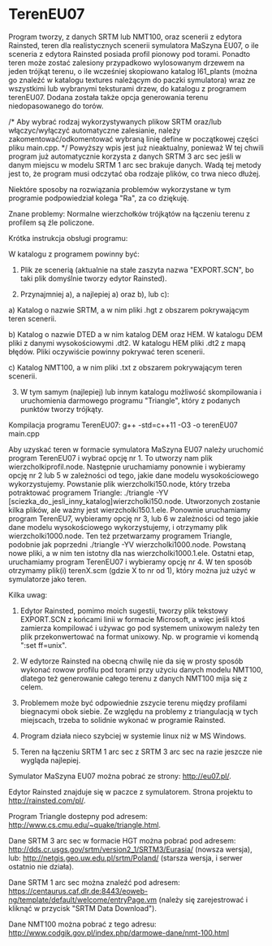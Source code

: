 # TerenEU07
Program tworzy, z danych SRTM lub NMT100, oraz scenerii z edytora Rainsted,
teren dla realistycznych scenerii symulatora MaSzyna EU07,
o ile sceneria z edytora Rainsted posiada profil pionowy pod torami.
Ponadto teren może zostać zalesiony przypadkowo wylosowanym drzewem na jeden
trójkąt terenu, o ile wcześniej skopiowano katalog l61_plants (można go
znaleźć w katalogu textures należącym do paczki symulatora) wraz ze
wszystkimi lub wybranymi teksturami drzew, do katalogu z programem terenEU07.
Dodana została także opcja generowania terenu niedopasowanego do torów.

/*
Aby wybrać rodzaj wykorzystywanych plikow SRTM oraz/lub włączyc/wyłączyć
automatyczne zalesianie, należy zakomentować/odkomentować wybraną linię
define w początkowej części pliku main.cpp.
*/
Powyższy wpis jest już nieaktualny, ponieważ W tej chwili program już
automatycznie korzysta z danych SRTM 3 arc sec jeśli w danym miejscu
w modelu SRTM 1 arc sec brakuje danych. Wadą tej metody jest to,
że program musi odczytać oba rodzaje plików, co trwa nieco dłużej.

Niektóre sposoby na rozwiązania problemów wykorzystane w tym programie
podpowiedział kolega "Ra", za co dziękuję.

Znane problemy: Normalne wierzchołków trójkątów na łączeniu terenu z profilem
są źle policzone.


Krótka instrukcja obsługi programu:

W katalogu z programem powinny być:

1. Plik ze scenerią (aktualnie na stałe zaszyta nazwa "EXPORT.SCN",
bo taki plik domyślnie tworzy edytor Rainsted).

2. Przynajmniej a), a najlepiej a) oraz b), lub c):

a) Katalog o nazwie SRTM, a w nim pliki .hgt z obszarem pokrywającym teren
scenerii.

b) Katalog o nazwie DTED a w nim katalog DEM oraz HEM. W katalogu DEM
pliki z danymi wysokościowymi .dt2. W katalogu HEM pliki .dt2 z mapą błędów.
Pliki oczywiście powinny pokrywać teren scenerii.

c) Katalog NMT100, a w nim pliki .txt z obszarem pokrywającym teren scenerii.

3. W tym samym (najlepiej) lub innym katalogu możliwość skompilowania
i uruchomienia darmowego programu "Triangle", który z podanych punktów tworzy trójkąty.


Kompilacja programu TerenEU07:
g++ -std=c++11 -O3 -o terenEU07 main.cpp


Aby uzyskać teren w formacie symulatora MaSzyna EU07 należy
uruchomić program TerenEU07 i wybrać opcję nr 1.
To utworzy nam plik wierzcholkiprofil.node. Następnie 
uruchamiamy ponownie i wybieramy opcję nr 2 lub 5 w zależności
od tego, jakie dane modelu wysokościowego wykorzystujemy. Powstanie plik 
wierzcholki150.node, który trzeba potraktować programem Triangle:
./triangle -YV [sciezka_do_jesli_inny_katalog]wierzcholki150.node.
Utworzonych zostanie kilka plików, ale ważny jest wierzcholki150.1.ele.
Ponownie uruchamiamy program TerenEU7, wybieramy opcję nr 3, lub 6
w zależności od tego jakie dane modelu wysokościowego wykorzystujemy,
i otrzymamy plik wierzcholki1000.node. Ten też przetwarzamy programem Triangle,
podobnie jak poprzedni ./triangle -YV wierzcholki1000.node. Powstaną nowe pliki,
a w nim ten istotny dla nas wierzcholki1000.1.ele. Ostatni etap,
uruchamiamy program TerenEU07 i wybieramy opcję nr 4.
W ten sposób otrzymamy plik(i) terenX.scm (gdzie X to nr od 1),
który można już użyć w symulatorze jako teren.

Kilka uwag:

1. Edytor Rainsted, pomimo moich sugestii, tworzy plik tekstowy
EXPORT.SCN z końcami linii w formacie Microsoft, a więc jeśli
ktoś zamierza kompilować i używac go pod systemem unixowym należy
ten plik przekonwertować na format unixowy. Np. w programie vi
komendą ":set ff=unix".

2. W edytorze Rainsted na obecną chwilę nie da się w prosty sposób
wykonać rowow profilu pod torami przy użyciu danych modelu NMT100,
dlatego też generowanie całego terenu z danych NMT100 mija się z celem.

3. Problemem może być odpowiednie zszycie terenu między profilami
biegnacymi obok siebie. Ze względu na problemy z triangulacją
w tych miejscach, trzeba to solidnie wykonać w programie Rainsted.

4. Program działa nieco szybciej w systemie linux niż w MS Windows.

5. Teren na łączeniu SRTM 1 arc sec z SRTM 3 arc sec na razie
jeszcze nie wygląda najlepiej.

Symulator MaSzyna EU07 można pobrać ze strony: http://eu07.pl/.

Edytor Rainsted znajduje się w paczce z symulatorem. Strona projektu 
to http://rainsted.com/pl/.

Program Triangle dostepny pod adresem:
http://www.cs.cmu.edu/~quake/triangle.html.

Dane SRTM 3 arc sec w formacie HGT można pobrać pod adresem:
http://dds.cr.usgs.gov/srtm/version2_1/SRTM3/Eurasia/ (nowsza wersja),
lub: http://netgis.geo.uw.edu.pl/srtm/Poland/ (starsza wersja, i serwer
ostatnio nie działa).

Dane SRTM 1 arc sec można znaleźć pod adresem:
https://centaurus.caf.dlr.de:8443/eoweb-ng/template/default/welcome/entryPage.vm
(należy się zarejestrować i kliknąć w przycisk "SRTM Data Download").

Dane NMT100 można pobrać z tego adresu:
http://www.codgik.gov.pl/index.php/darmowe-dane/nmt-100.html
